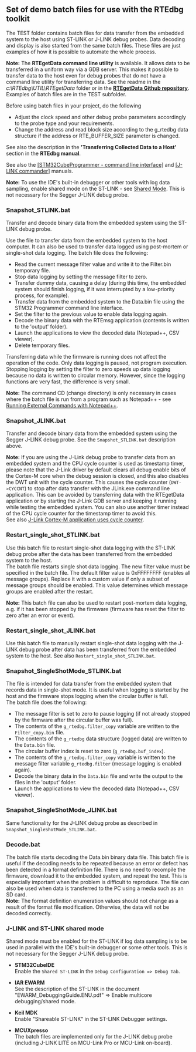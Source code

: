 ## **Set of demo batch files for use with the RTEdbg toolkit**

The TEST folder contains batch files for data transfer from the embedded system to the host using ST-LINK or J-LINK debug probes. Data decoding and display is also started from the same batch files. These files are just examples of how it is possible to automate the whole process.

**Note:** The **RTEgetData command line utility** is available. It allows data to be transferred in a uniform way via a GDB server. This makes it possible to transfer data to the host even for debug probes that do not have a command line utility for transferring data. See the readme in the *c:\RTEdbg\UTIL\RTEgetData* folder or in the **[RTEgetData Github repository](https://github.com/RTEdbg/RTEgetData)**. Examples of batch files are in the TEST subfolder.


Before using batch files in your project, do the following
* Adjust the clock speed and other debug probe parameters accordingly to the probe type and your requirements.
* Change the address and read block size according to the g_rtedbg data structure if the address or RTE_BUFFER_SIZE parameter is changed.

See also the description in the **'Transferring Collected Data to a Host'** section in the **RTEdbg manual**.

See also the [[STM32CubeProgrammer - command line interface]](https://www.st.com/resource/en/user_manual/um2237-stm32cubeprogrammer-software-description-stmicroelectronics.pdf) and [[J-LINK commander]](https://wiki.segger.com/J-Link_Commander) manuals.

**Note:** To use the IDE's built-in debugger or other tools with log data sampling, enable shared mode on the ST-LINK - see [Shared Mode](#j-link-and-st-link-shared-mode). This is not necessary for the Segger J-LINK debug probe.

### **Snapshot_STLINK.bat**
Transfer and decode binary data from the embedded system using the ST-LINK debug probe.

Use the file to transfer data from the embedded system to the host computer. It can also be used to transfer data logged using post-mortem or single-shot data logging. The batch file does the following:
- Read the current message filter value and write it to the Filter.bin temporary file.
- Stop data logging by setting the message filter to zero.
- Transfer dummy data, causing a delay (during this time, the embedded system should finish logging, if it was interrupted by a low-priority process, for example).
- Transfer data from the embedded system to the Data.bin file using the STM32 Programmer command line interface.
- Set the filter to the previous value to enable data logging again.
- Decode the binary data with the RTEmsg application (contents is written to the 'output' folder).
- Launch the applications to view the decoded data (Notepad++, CSV viewer).
- Delete temporary files.

Transferring data while the firmware is running does not affect the operation of the code. Only data logging is paused, not program execution. Stopping logging by setting the filter to zero speeds up data logging because no data is written to circular memory. However, since the logging functions are very fast, the difference is very small.

**Note:** The command CD (change directory) is only necessary in cases where the batch file is run from a program such as Notepad++ - see [Running External Commands with Notepad++](https://npp-user-manual.org/docs/run-menu/).

### **Snapshot_JLINK.bat**
Transfer and decode binary data from the embedded system using the Segger J-LINK debug probe. See the `Snapshot_STLINK.bat` description above.

**Note:** If you are using the J-Link debug probe to transfer data from an embedded system and the CPU cycle counter is used as timestamp timer, please note that the J-Link driver by default clears all debug enable bits of the Cortex-M core when the debug session is closed, and this also disables the DWT unit with the cycle counter. This causes the cycle counter (`DWT->CYCCNT`) to stop after data transfer with the JLink.exe command line application. This can be avoided by transferring data with the RTEgetData application or by starting the J-Link GDB server and keeping it running while testing the embedded system. You can also use another timer instead of the CPU cycle counter for the timestamp timer to avoid this.
<br>See also [J-Link Cortex-M application uses cycle counter](https://kb.segger.com/J-Link_Cortex-M_application_uses_cycle_counter).

### **Restart_single_shot_STLINK.bat**
Use this batch file to restart single-shot data logging with the ST-LINK debug probe after the data has been transferred from the embedded system to the host.
<br>The batch file restarts single shot data logging. The new filter value must be specified in the batch file. 
The default filter value is 0xFFFFFFFF (enables all message groups). Replace it with a custom value if only a subset of message groups should be enabled. This value determines which message groups are enabled after the restart.

**Note:** This batch file can also be used to restart post-mortem data logging, e.g. if it has been stopped by the firmware (firmware has reset the filter to zero after an error or event).

### **Restart_single_shot_JLINK.bat**
Use this batch file to manually restart single-shot data logging with the J-LINK debug probe after data has been transferred from the embedded system to the host. See also `Restart_single_shot_STLINK.bat`.

### **Snapshot_SingleShotMode_STLINK.bat**
The file is intended for data transfer from the embedded system that records data in single-shot mode. It is useful when logging is started by the host and the firmware stops logging when the circular buffer is full.
<br>The batch file does the following: 
- The message filter is set to zero to pause logging (if not already stopped by the firmware after the circular buffer was full).
- The contents of the `g_rtedbg.filter_copy` variable are written to the `Filter_copy.bin` file.
- The contents of the `g_rtedbg` data structure (logged data) are written to the `Data.bin` file.
- The circular buffer index is reset to zero (`g_rtedbg.buf_index`).
- The contents of the `g_rtedbg.filter_copy` variable is written to the message filter variable `g_rtedbg.filter` (message logging is enabled again).
- Decode the binary data in the `Data.bin` file and write the output to the files in the 'output' folder.
- Launch the applications to view the decoded data (Notepad++, CSV viewer).

### **Snapshot_SingleShotMode_JLINK.bat**
Same functionality for the J-LINK debug probe as described in `Snapshot_SingleShotMode_STLINK.bat`.

### **Decode.bat**
The batch file starts decoding the Data.bin binary data file. This batch file is useful if the decoding needs to be repeated because an error or defect has been detected in a format definition file. There is no need to recompile the firmware, download it to the embedded system, and repeat the test. This is especially important when the problem is difficult to reproduce.
The file can also be used when data is transferred to the PC using a media such as an SD card.
<br>**Note:** The format definition enumeration values should not change as a result of the format file modification.
Otherwise, the data will not be decoded correctly.

### **J-LINK and ST-LINK shared mode**
Shared mode must be enabled for the ST-LINK if log data sampling is to be used in parallel with the IDE's built-in debugger or some other tools. This is not necessary for the Segger J-LINK debug probe.

* **STM32CubeIDE**  
Enable the `Shared ST-LINK` in the `Debug Configuration => Debug Tab`.

* **IAR EWARM**  
See the description of the ST-LINK in the document "EWARM_DebuggingGuide.ENU.pdf" => Enable multicore debugging/shared mode.

* **Keil MDK**  
Enable "Shareable ST-LINK" in the ST-LINK Debugger settings.

* **MCUXpresso**  
The batch files are implemented only for the J-LINK debug probe (including J-LINK LITE on MCU-Link Pro or MCU-Link on-board).
